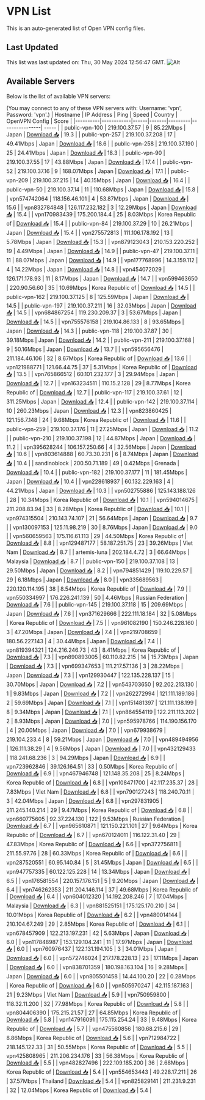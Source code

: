 # VPN List

This is an auto-generated list of Open VPN config files.

## Last Updated

This list was last updated on: Thu, 30 May 2024 12:56:47 GMT.
![Alt](https://repobeats.axiom.co/api/embed/186b98318ef1479477931607c1ad7d823f12451f.svg "Repobeats analytics image")

## Available Servers

Below is the list of available VPN servers:

(You may connect to any of these VPN servers with: Username: 'vpn', Password: 'vpn'.)
| Hostname | IP Address | Ping | Speed | Country | OpenVPN Config | Score |
|----------|------------|------|-------|---------|----------------| ----- |
| public-vpn-100 | 219.100.37.57 | 9 | 85.22Mbps | Japan | [Download 📥](./configs/server_0_JP.ovpn) | 19.3 |
| public-vpn-257 | 219.100.37.208 | 17 | 49.41Mbps | Japan | [Download 📥](./configs/server_1_JP.ovpn) | 18.6 |
| public-vpn-258 | 219.100.37.190 | 25 | 24.41Mbps | Japan | [Download 📥](./configs/server_2_JP.ovpn) | 18.3 |
| public-vpn-90 | 219.100.37.55 | 17 | 43.88Mbps | Japan | [Download 📥](./configs/server_3_JP.ovpn) | 17.4 |
| public-vpn-52 | 219.100.37.16 | 9 | 168.07Mbps | Japan | [Download 📥](./configs/server_4_JP.ovpn) | 17.1 |
| public-vpn-209 | 219.100.37.215 | 14 | 40.15Mbps | Japan | [Download 📥](./configs/server_5_JP.ovpn) | 16.4 |
| public-vpn-50 | 219.100.37.14 | 11 | 110.68Mbps | Japan | [Download 📥](./configs/server_6_JP.ovpn) | 15.8 |
| vpn574742064 | 118.156.46.101 | 4 | 53.87Mbps | Japan | [Download 📥](./configs/server_7_JP.ovpn) | 15.6 |
| vpn832784848 | 126.117.232.182 | 3 | 12.29Mbps | Japan | [Download 📥](./configs/server_8_JP.ovpn) | 15.4 |
| vpn170983439 | 175.200.184.4 | 25 | 8.03Mbps | Korea Republic of | [Download 📥](./configs/server_9_KR.ovpn) | 15.4 |
| public-vpn-84 | 219.100.37.29 | 10 | 26.21Mbps | Japan | [Download 📥](./configs/server_10_JP.ovpn) | 15.4 |
| vpn275572813 | 111.106.178.192 | 13 | 5.78Mbps | Japan | [Download 📥](./configs/server_11_JP.ovpn) | 15.3 |
| vpn879123043 | 210.153.220.252 | 19 | 4.49Mbps | Japan | [Download 📥](./configs/server_12_JP.ovpn) | 14.9 |
| public-vpn-47 | 219.100.37.11 | 11 | 88.07Mbps | Japan | [Download 📥](./configs/server_13_JP.ovpn) | 14.9 |
| vpn177768996 | 14.3.159.112 | 4 | 14.22Mbps | Japan | [Download 📥](./configs/server_14_JP.ovpn) | 14.8 |
| vpn454072029 | 126.171.178.93 | 11 | 8.17Mbps | Japan | [Download 📥](./configs/server_15_JP.ovpn) | 14.7 |
| vpn599463650 | 220.90.56.60 | 35 | 10.69Mbps | Korea Republic of | [Download 📥](./configs/server_16_KR.ovpn) | 14.5 |
| public-vpn-162 | 219.100.37.125 | 8 | 125.59Mbps | Japan | [Download 📥](./configs/server_17_JP.ovpn) | 14.5 |
| public-vpn-197 | 219.100.37.211 | 16 | 32.03Mbps | Japan | [Download 📥](./configs/server_18_JP.ovpn) | 14.5 |
| vpn684867254 | 119.230.209.37 | 3 | 53.67Mbps | Japan | [Download 📥](./configs/server_19_JP.ovpn) | 14.5 |
| vpn755576158 | 219.104.86.133 | 8 | 93.65Mbps | Japan | [Download 📥](./configs/server_20_JP.ovpn) | 14.3 |
| public-vpn-118 | 219.100.37.87 | 30 | 39.18Mbps | Japan | [Download 📥](./configs/server_21_JP.ovpn) | 14.2 |
| public-vpn-211 | 219.100.37.168 | 9 | 50.16Mbps | Japan | [Download 📥](./configs/server_22_JP.ovpn) | 13.7 |
| vpn595656476 | 211.184.46.106 | 32 | 8.67Mbps | Korea Republic of | [Download 📥](./configs/server_23_KR.ovpn) | 13.6 |
| vpn121988771 | 121.66.44.75 | 37 | 5.31Mbps | Korea Republic of | [Download 📥](./configs/server_24_KR.ovpn) | 13.5 |
| vpn765866512 | 60.101.232.177 | 3 | 29.94Mbps | Japan | [Download 📥](./configs/server_25_JP.ovpn) | 12.7 |
| vpn163234511 | 110.15.2.128 | 29 | 8.77Mbps | Korea Republic of | [Download 📥](./configs/server_26_KR.ovpn) | 12.7 |
| public-vpn-117 | 219.100.37.61 | 12 | 311.25Mbps | Japan | [Download 📥](./configs/server_27_JP.ovpn) | 12.4 |
| public-vpn-142 | 219.100.37.114 | 10 | 260.23Mbps | Japan | [Download 📥](./configs/server_28_JP.ovpn) | 12.3 |
| vpn823860425 | 121.156.7.148 | 24 | 9.68Mbps | Korea Republic of | [Download 📥](./configs/server_29_KR.ovpn) | 11.6 |
| public-vpn-259 | 219.100.37.176 | 11 | 27.25Mbps | Japan | [Download 📥](./configs/server_30_JP.ovpn) | 11.2 |
| public-vpn-210 | 219.100.37.198 | 12 | 44.87Mbps | Japan | [Download 📥](./configs/server_31_JP.ovpn) | 11.2 |
| vpn395628244 | 106.157.250.66 | 4 | 32.56Mbps | Japan | [Download 📥](./configs/server_32_JP.ovpn) | 10.6 |
| vpn803614888 | 60.73.30.231 | 6 | 8.74Mbps | Japan | [Download 📥](./configs/server_33_JP.ovpn) | 10.4 |
| sandinoblock | 200.50.71.189 | 49 | 0.42Mbps | Grenada | [Download 📥](./configs/server_34_GD.ovpn) | 10.4 |
| public-vpn-182 | 219.100.37.177 | 11 | 181.45Mbps | Japan | [Download 📥](./configs/server_35_JP.ovpn) | 10.4 |
| vpn228618937 | 60.132.229.163 | 4 | 44.21Mbps | Japan | [Download 📥](./configs/server_36_JP.ovpn) | 10.3 |
| vpn502755886 | 125.143.188.126 | 28 | 10.34Mbps | Korea Republic of | [Download 📥](./configs/server_37_KR.ovpn) | 10.1 |
| vpn594014675 | 211.208.83.94 | 33 | 8.28Mbps | Korea Republic of | [Download 📥](./configs/server_38_KR.ovpn) | 10.1 |
| vpn974315504 | 210.143.74.107 | 21 | 56.64Mbps | Japan | [Download 📥](./configs/server_39_JP.ovpn) | 9.7 |
| vpn130097153 | 125.11.98.219 | 30 | 8.76Mbps | Japan | [Download 📥](./configs/server_40_JP.ovpn) | 9.0 |
| vpn560659563 | 175.116.61.113 | 29 | 44.50Mbps | Korea Republic of | [Download 📥](./configs/server_41_KR.ovpn) | 8.8 |
| vpn129487177 | 58.187.251.75 | 23 | 39.26Mbps | Viet Nam | [Download 📥](./configs/server_42_VN.ovpn) | 8.7 |
| artemis-luna | 202.184.4.72 | 3 | 66.64Mbps | Malaysia | [Download 📥](./configs/server_43_MY.ovpn) | 8.7 |
| public-vpn-150 | 219.100.37.108 | 13 | 29.50Mbps | Japan | [Download 📥](./configs/server_44_JP.ovpn) | 8.2 |
| vpn794851429 | 119.10.229.57 | 29 | 6.18Mbps | Japan | [Download 📥](./configs/server_45_JP.ovpn) | 8.0 |
| vpn335689563 | 220.120.114.195 | 38 | 8.54Mbps | Korea Republic of | [Download 📥](./configs/server_46_KR.ovpn) | 7.9 |
| vpn550334997 | 176.226.241.139 | 50 | 4.46Mbps | Russian Federation | [Download 📥](./configs/server_47_RU.ovpn) | 7.6 |
| public-vpn-145 | 219.100.37.118 | 15 | 209.69Mbps | Japan | [Download 📥](./configs/server_48_JP.ovpn) | 7.6 |
| vpn371629666 | 222.111.18.184 | 32 | 5.08Mbps | Korea Republic of | [Download 📥](./configs/server_49_KR.ovpn) | 7.5 |
| vpn961082190 | 150.246.228.160 | 3 | 47.20Mbps | Japan | [Download 📥](./configs/server_50_JP.ovpn) | 7.4 |
| vpn219708659 | 180.56.227.143 | 4 | 30.44Mbps | Japan | [Download 📥](./configs/server_51_JP.ovpn) | 7.4 |
| vpn819394321 | 124.216.246.73 | 43 | 8.41Mbps | Korea Republic of | [Download 📥](./configs/server_52_KR.ovpn) | 7.3 |
| vpn890893005 | 60.110.82.215 | 14 | 15.73Mbps | Japan | [Download 📥](./configs/server_53_JP.ovpn) | 7.3 |
| vpn699347653 | 111.217.57.136 | 3 | 28.22Mbps | Japan | [Download 📥](./configs/server_54_JP.ovpn) | 7.3 |
| vpn129930447 | 122.135.228.137 | 15 | 30.70Mbps | Japan | [Download 📥](./configs/server_55_JP.ovpn) | 7.2 |
| vpn543703650 | 92.202.213.130 | 1 | 9.83Mbps | Japan | [Download 📥](./configs/server_56_JP.ovpn) | 7.2 |
| vpn262272994 | 121.111.189.186 | 2 | 59.69Mbps | Japan | [Download 📥](./configs/server_57_JP.ovpn) | 7.1 |
| vpn151481397 | 121.111.138.199 | 8 | 9.34Mbps | Japan | [Download 📥](./configs/server_58_JP.ovpn) | 7.1 |
| vpn864554119 | 122.211.113.202 | 2 | 8.93Mbps | Japan | [Download 📥](./configs/server_59_JP.ovpn) | 7.0 |
| vpn595978766 | 114.190.156.170 | 4 | 20.00Mbps | Japan | [Download 📥](./configs/server_60_JP.ovpn) | 7.0 |
| vpn679938679 | 219.104.233.4 | 8 | 59.21Mbps | Japan | [Download 📥](./configs/server_61_JP.ovpn) | 7.0 |
| vpn489494956 | 126.111.38.29 | 4 | 9.56Mbps | Japan | [Download 📥](./configs/server_62_JP.ovpn) | 7.0 |
| vpn432129433 | 118.241.68.236 | 3 | 94.29Mbps | Japan | [Download 📥](./configs/server_63_JP.ovpn) | 6.9 |
| vpn723962846 | 39.126.164.51 | 33 | 0.50Mbps | Korea Republic of | [Download 📥](./configs/server_64_KR.ovpn) | 6.9 |
| vpn467946748 | 121.148.35.208 | 25 | 8.24Mbps | Korea Republic of | [Download 📥](./configs/server_65_KR.ovpn) | 6.8 |
| vpn108471700 | 42.117.235.37 | 28 | 7.83Mbps | Viet Nam | [Download 📥](./configs/server_66_VN.ovpn) | 6.8 |
| vpn790127243 | 118.240.70.11 | 3 | 42.04Mbps | Japan | [Download 📥](./configs/server_67_JP.ovpn) | 6.8 |
| vpn297831905 | 211.245.140.214 | 29 | 9.47Mbps | Korea Republic of | [Download 📥](./configs/server_68_KR.ovpn) | 6.8 |
| vpn660775605 | 92.37.224.130 | 122 | 9.53Mbps | Russian Federation | [Download 📥](./configs/server_69_RU.ovpn) | 6.7 |
| vpn965610871 | 121.150.221.101 | 27 | 9.64Mbps | Korea Republic of | [Download 📥](./configs/server_70_KR.ovpn) | 6.7 |
| vpn670124011 | 116.122.31.40 | 29 | 47.83Mbps | Korea Republic of | [Download 📥](./configs/server_71_KR.ovpn) | 6.6 |
| vpn372756811 | 211.55.97.76 | 28 | 60.33Mbps | Korea Republic of | [Download 📥](./configs/server_72_KR.ovpn) | 6.6 |
| vpn287520551 | 60.95.140.84 | 5 | 31.45Mbps | Japan | [Download 📥](./configs/server_73_JP.ovpn) | 6.5 |
| vpn947757335 | 60.122.125.228 | 14 | 13.34Mbps | Japan | [Download 📥](./configs/server_74_JP.ovpn) | 6.5 |
| vpn176581554 | 220.157.176.151 | 5 | 9.20Mbps | Japan | [Download 📥](./configs/server_75_JP.ovpn) | 6.4 |
| vpn746262353 | 211.204.146.114 | 37 | 49.68Mbps | Korea Republic of | [Download 📥](./configs/server_76_KR.ovpn) | 6.4 |
| vpn604012320 | 14.192.208.246 | 7 | 17.04Mbps | Malaysia | [Download 📥](./configs/server_77_MY.ovpn) | 6.3 |
| vpn881525151 | 175.125.170.210 | 34 | 10.01Mbps | Korea Republic of | [Download 📥](./configs/server_78_KR.ovpn) | 6.2 |
| vpn480014144 | 210.104.67.249 | 29 | 2.85Mbps | Korea Republic of | [Download 📥](./configs/server_79_KR.ovpn) | 6.1 |
| vpn678457909 | 122.213.197.231 | 42 | 5.63Mbps | Japan | [Download 📥](./configs/server_80_JP.ovpn) | 6.0 |
| vpn117848987 | 153.129.104.241 | 11 | 17.97Mbps | Japan | [Download 📥](./configs/server_81_JP.ovpn) | 6.0 |
| vpn760976437 | 122.131.194.105 | 3 | 34.01Mbps | Japan | [Download 📥](./configs/server_82_JP.ovpn) | 6.0 |
| vpn572746024 | 217.178.228.13 | 23 | 17.11Mbps | Japan | [Download 📥](./configs/server_83_JP.ovpn) | 6.0 |
| vpn838701359 | 180.198.163.104 | 16 | 9.28Mbps | Japan | [Download 📥](./configs/server_84_JP.ovpn) | 6.0 |
| vpn805501458 | 14.44.100.20 | 22 | 0.28Mbps | Korea Republic of | [Download 📥](./configs/server_85_KR.ovpn) | 6.0 |
| vpn505970247 | 42.115.187.163 | 21 | 9.23Mbps | Viet Nam | [Download 📥](./configs/server_86_VN.ovpn) | 5.9 |
| vpn750959800 | 118.32.11.200 | 32 | 77.98Mbps | Korea Republic of | [Download 📥](./configs/server_87_KR.ovpn) | 5.8 |
| vpn804406390 | 175.215.21.57 | 27 | 64.85Mbps | Korea Republic of | [Download 📥](./configs/server_88_KR.ovpn) | 5.8 |
| vpn147916091 | 175.115.254.24 | 33 | 9.48Mbps | Korea Republic of | [Download 📥](./configs/server_89_KR.ovpn) | 5.7 |
| vpn475560856 | 180.68.215.6 | 29 | 8.86Mbps | Korea Republic of | [Download 📥](./configs/server_90_KR.ovpn) | 5.6 |
| vpn712984722 | 218.145.122.33 | 31 | 50.55Mbps | Korea Republic of | [Download 📥](./configs/server_91_KR.ovpn) | 5.5 |
| vpn425808965 | 211.206.234.176 | 33 | 56.38Mbps | Korea Republic of | [Download 📥](./configs/server_92_KR.ovpn) | 5.5 |
| vpn482827496 | 222.109.185.200 | 36 | 2.68Mbps | Korea Republic of | [Download 📥](./configs/server_93_KR.ovpn) | 5.4 |
| vpn554653443 | 49.228.17.211 | 26 | 37.57Mbps | Thailand | [Download 📥](./configs/server_94_TH.ovpn) | 5.4 |
| vpn825829141 | 211.231.9.231 | 32 | 12.04Mbps | Korea Republic of | [Download 📥](./configs/server_95_KR.ovpn) | 5.4 |
